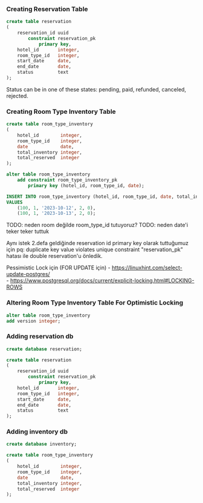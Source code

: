 ### Creating Reservation Table
```sql
create table reservation
(
    reservation_id uuid
        constraint reservation_pk
            primary key,
    hotel_id       integer,
    room_type_id   integer,
    start_date     date,
    end_date       date,
    status         text
);
```

Status can be in one of these states: pending, paid, refunded, canceled, rejected.


### Creating Room Type Inventory Table
```sql
create table room_type_inventory
(
    hotel_id        integer,
    room_type_id    integer,
    date            date,
    total_inventory integer,
    total_reserved  integer
);

alter table room_type_inventory
    add constraint room_type_inventory_pk
        primary key (hotel_id, room_type_id, date);

INSERT INTO room_type_inventory (hotel_id, room_type_id, date, total_inventory, total_reserved)
VALUES
    (100, 1, '2023-10-12', 2, 0),
    (100, 1, '2023-10-13', 2, 0);
```

TODO: neden room değilde room_type_id tutuyoruz?
TODO: neden date'i teker teker tuttuk

Aynı istek 2.defa geldiğinde reservation id primary key olarak tuttuğumuz için
pq: duplicate key value violates unique constraint "reservation_pk" hatası ile double reservation'u önledik.

Pessimistic Lock için (FOR UPDATE için)
    - https://linuxhint.com/select-update-postgres/   
    - https://www.postgresql.org/docs/current/explicit-locking.html#LOCKING-ROWS

### Altering Room Type Inventory Table For Optimistic Locking
```sql
alter table room_type_inventory
add version integer;
```

### Adding reservation db
```sql
create database reservation;
```

```sql
create table reservation
(
    reservation_id uuid
        constraint reservation_pk
            primary key,
    hotel_id       integer,
    room_type_id   integer,
    start_date     date,
    end_date       date,
    status         text
);
```

### Adding inventory db
```sql
create database inventory;
```

```sql
create table room_type_inventory
(
    hotel_id        integer,
    room_type_id    integer,
    date            date,
    total_inventory integer,
    total_reserved  integer
);
```